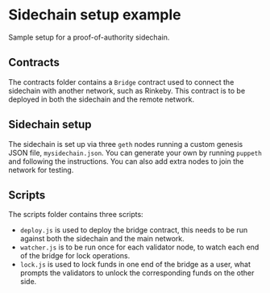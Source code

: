 # Sidechain setup example

Sample setup for a proof-of-authority sidechain.

## Contracts

The contracts folder contains a `Bridge` contract used to connect the sidechain with another network, such as Rinkeby. This contract is to be deployed in both the sidechain and the remote network.

## Sidechain setup

The sidechain is set up via three `geth` nodes running a custom genesis JSON file, `mysidechain.json`. You can generate your own by running `puppeth` and following the instructions. You can also add extra nodes to join the network for testing.

## Scripts

The scripts folder contains three scripts:

- `deploy.js` is used to deploy the bridge contract, this needs to be run against both the sidechain and the main network.
- `watcher.js` is to be run once for each validator node, to watch each end of the bridge for lock operations.
- `lock.js` is used to lock funds in one end of the bridge as a user, what prompts the validators to unlock the corresponding funds on the other side.
